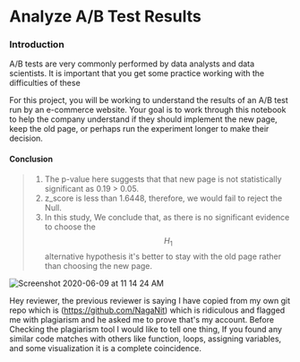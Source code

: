 # Analyze A/B Test Results

### Introduction

A/B tests are very commonly performed by data analysts and data scientists.  It is important that you get some practice working with the difficulties of these 

For this project, you will be working to understand the results of an A/B test run by an e-commerce website.  Your goal is to work through this notebook to help the company understand if they should implement the new page, keep the old page, or perhaps run the experiment longer to make their decision.


#### Conclusion
> 1. The p-value here suggests that that new page is not statistically significant as 0.19 > 0.05.
> 2. z_score is less than 1.6448, therefore, we would fail to reject the Null.
> 3. In this study, We conclude that, as there is no significant evidence to choose the $$H_1$$ alternative hypothesis it's better to stay with the old page rather than choosing the new page.


![Screenshot 2020-06-09 at 11 14 24 AM](https://user-images.githubusercontent.com/32237416/84110696-fa2c6b80-aa42-11ea-8a54-f4c6cf936d13.png)


Hey reviewer, the previous reviewer is saying I have copied from my own git repo which is (https://github.com/NagaNit) which is ridiculous and flagged me with plagiarism and he asked me to prove that's my account.
 Before Checking the plagiarism tool I would like to tell one thing, If you found any similar code matches with others like function, loops, assigning variables, and some visualization it is a complete coincidence.
